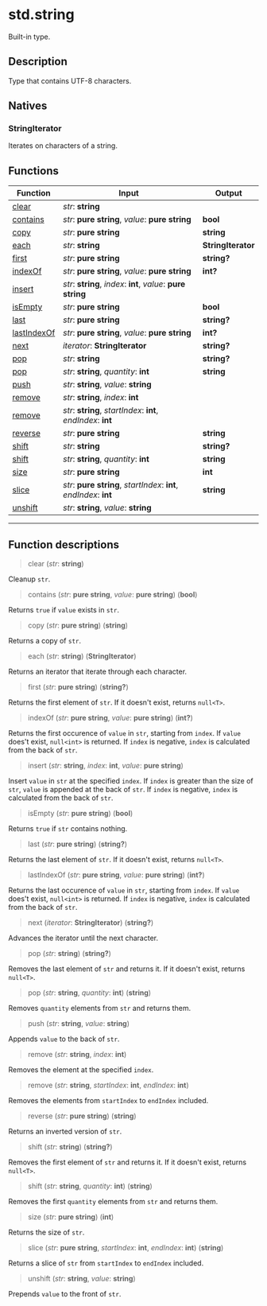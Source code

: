 # std.string

Built-in type.
## Description
Type that contains UTF-8 characters.
## Natives
### StringIterator
Iterates on characters of a string.
## Functions
|Function|Input|Output|
|-|-|-|
|[clear](#func_0)|*str*: **string**||
|[contains](#func_1)|*str*: **pure string**, *value*: **pure string**|**bool**|
|[copy](#func_2)|*str*: **pure string**|**string**|
|[each](#func_3)|*str*: **string**|**StringIterator**|
|[first](#func_4)|*str*: **pure string**|**string?**|
|[indexOf](#func_5)|*str*: **pure string**, *value*: **pure string**|**int?**|
|[insert](#func_6)|*str*: **string**, *index*: **int**, *value*: **pure string**||
|[isEmpty](#func_7)|*str*: **pure string**|**bool**|
|[last](#func_8)|*str*: **pure string**|**string?**|
|[lastIndexOf](#func_9)|*str*: **pure string**, *value*: **pure string**|**int?**|
|[next](#func_10)|*iterator*: **StringIterator**|**string?**|
|[pop](#func_11)|*str*: **string**|**string?**|
|[pop](#func_12)|*str*: **string**, *quantity*: **int**|**string**|
|[push](#func_13)|*str*: **string**, *value*: **string**||
|[remove](#func_14)|*str*: **string**, *index*: **int**||
|[remove](#func_15)|*str*: **string**, *startIndex*: **int**, *endIndex*: **int**||
|[reverse](#func_16)|*str*: **pure string**|**string**|
|[shift](#func_17)|*str*: **string**|**string?**|
|[shift](#func_18)|*str*: **string**, *quantity*: **int**|**string**|
|[size](#func_19)|*str*: **pure string**|**int**|
|[slice](#func_20)|*str*: **pure string**, *startIndex*: **int**, *endIndex*: **int**|**string**|
|[unshift](#func_21)|*str*: **string**, *value*: **string**||


***
## Function descriptions

<a id="func_0"></a>
> clear (*str*: **string**)

Cleanup `str`.

<a id="func_1"></a>
> contains (*str*: **pure string**, *value*: **pure string**) (**bool**)

Returns `true` if `value` exists in `str`.

<a id="func_2"></a>
> copy (*str*: **pure string**) (**string**)

Returns a copy of `str`.

<a id="func_3"></a>
> each (*str*: **string**) (**StringIterator**)

Returns an iterator that iterate through each character.

<a id="func_4"></a>
> first (*str*: **pure string**) (**string?**)

Returns the first element of `str`.
If it doesn't exist, returns `null<T>`.

<a id="func_5"></a>
> indexOf (*str*: **pure string**, *value*: **pure string**) (**int?**)

Returns the first occurence of `value` in `str`, starting from `index`.
If `value` does't exist, `null<int>` is returned.
If `index` is negative, `index` is calculated from the back of `str`.

<a id="func_6"></a>
> insert (*str*: **string**, *index*: **int**, *value*: **pure string**)

Insert `value` in `str` at the specified `index`.
If `index` is greater than the size of `str`, `value` is appended at the back of `str`.
If `index` is negative, `index` is calculated from the back of `str`.

<a id="func_7"></a>
> isEmpty (*str*: **pure string**) (**bool**)

Returns `true` if `str` contains nothing.

<a id="func_8"></a>
> last (*str*: **pure string**) (**string?**)

Returns the last element of `str`.
If it doesn't exist, returns `null<T>`.

<a id="func_9"></a>
> lastIndexOf (*str*: **pure string**, *value*: **pure string**) (**int?**)

Returns the last occurence of `value` in `str`, starting from `index`.
If `value` does't exist, `null<int>` is returned.
If `index` is negative, `index` is calculated from the back of `str`.

<a id="func_10"></a>
> next (*iterator*: **StringIterator**) (**string?**)

Advances the iterator until the next character.

<a id="func_11"></a>
> pop (*str*: **string**) (**string?**)

Removes the last element of `str` and returns it.
If it doesn't exist, returns `null<T>`.

<a id="func_12"></a>
> pop (*str*: **string**, *quantity*: **int**) (**string**)

Removes `quantity` elements from `str` and returns them.

<a id="func_13"></a>
> push (*str*: **string**, *value*: **string**)

Appends `value` to the back of `str`.

<a id="func_14"></a>
> remove (*str*: **string**, *index*: **int**)

Removes the element at the specified `index`.

<a id="func_15"></a>
> remove (*str*: **string**, *startIndex*: **int**, *endIndex*: **int**)

Removes the elements from `startIndex` to `endIndex` included.

<a id="func_16"></a>
> reverse (*str*: **pure string**) (**string**)

Returns an inverted version of `str`.

<a id="func_17"></a>
> shift (*str*: **string**) (**string?**)

Removes the first element of `str` and returns it.
If it doesn't exist, returns `null<T>`.

<a id="func_18"></a>
> shift (*str*: **string**, *quantity*: **int**) (**string**)

Removes the first `quantity` elements from `str` and returns them.

<a id="func_19"></a>
> size (*str*: **pure string**) (**int**)

Returns the size of `str`.

<a id="func_20"></a>
> slice (*str*: **pure string**, *startIndex*: **int**, *endIndex*: **int**) (**string**)

Returns a slice of `str` from `startIndex` to `endIndex` included.

<a id="func_21"></a>
> unshift (*str*: **string**, *value*: **string**)

Prepends `value` to the front of `str`.

